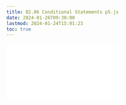```yaml
---
title: 02.06 Conditional Statements p5.js
date: 2024-01-26T09:30:00
lastmod: 2024-01-24T15:01:23
toc: true
---
```


![Link to included file content](../../../../coding/p5js/conditional-statements-p5-js.md)
